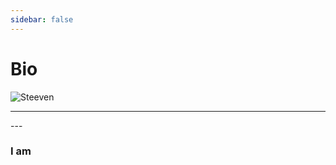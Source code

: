 ```yaml
---
sidebar: false
---
```


# Bio

![Steeven](/images/biocov.jpeg)



<Biography/>

---
<Badge text="Member IEEE Technical Committee on Haptics" vertical="middle"/> 
<Badge text="Reviewer World Haptics 2021" vertical="middle"/>
<Badge text="Reviewer Augmented Humans Conference 2021" vertical="middle"/> 
<Badge text="Reviewer IEEE VR 2020" vertical="middle"/> 
<Badge text="Reviewer ISMAR 2020" vertical="middle"/> 
<Badge text="Reviewer ISMAR 2020" vertical="middle"/> 
<Badge text="World Haptics 2019 SC 1st Place" vertical="middle"/> 
---

<vue-typed-js :strings="items" :loop="true">
  <h3>I am <span class="typing"></span></h3>
</vue-typed-js>

<script>
export default {
  data () {
      return {
          items: [
            'Mechatronic Engineer',
            'Computer Scientist',
            'Haptic Researcher',
            'HCI Researcher',
          ]
      }
  },
}
</script>
